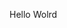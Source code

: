 Hello Wolrd



























































































































































































































































































































































































































































































































































































































































































































































































































































































































